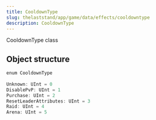 ```yaml
---
title: CooldownType
slug: thelaststand/app/game/data/effects/cooldowntype
description: CooldownType
---
```


CooldownType class

## Object structure

```scala
enum CooldownType
      
Unknown: UInt = 0
DisablePvP: UInt = 1
Purchase: UInt = 2
ResetLeaderAttributes: UInt = 3
Raid: UInt = 4
Arena: UInt = 5
      
```
